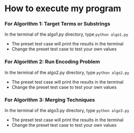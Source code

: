 # How to execute my program

### For Algorithm 1: Target Terms or Substrings
In the terminal of the algo1.py directory, type `python algo1.py`
- The preset test case will print the results in the terminal
- Change the preset test case to test your own values

### For Algorithm 2: Run Encoding Problem
In the terminal of the algo2.py directory, type `python algo2.py`
- The preset test case will print the results in the terminal
- Change the preset test case to test your own values

### For Algorithm 3: Merging Techniques
In the terminal of the algo3.py directory, type `python algo3.py`
- The preset test case will print the results in the terminal
- Change the preset test case to test your own values